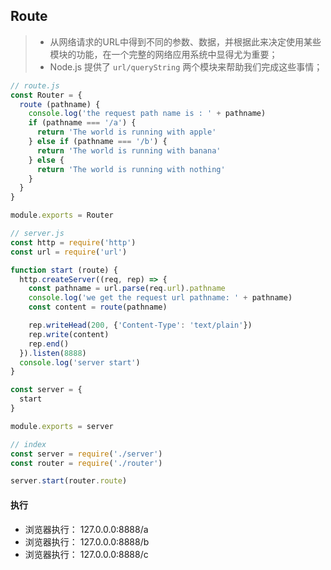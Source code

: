 ## Route

> * 从网络请求的URL中得到不同的参数、数据，并根据此来决定使用某些模块的功能，在一个完整的网络应用系统中显得尤为重要；
> * Node.js 提供了 `url/queryString` 两个模块来帮助我们完成这些事情；

```js
// route.js
const Router = {
  route (pathname) {
    console.log('the request path name is : ' + pathname)
    if (pathname === '/a') {
      return 'The world is running with apple'
    } else if (pathname === '/b') {
      return 'The world is running with banana'
    } else {
      return 'The world is running with nothing'
    }
  }
}

module.exports = Router

// server.js
const http = require('http')
const url = require('url')

function start (route) {
  http.createServer((req, rep) => {
    const pathname = url.parse(req.url).pathname
    console.log('we get the request url pathname: ' + pathname)
    const content = route(pathname)

    rep.writeHead(200, {'Content-Type': 'text/plain'})
    rep.write(content)
    rep.end()
  }).listen(8888)
  console.log('server start')
}

const server = {
  start
}

module.exports = server

// index
const server = require('./server')
const router = require('./router')

server.start(router.route)
```

#### 执行

* 浏览器执行： 127.0.0.0:8888/a
* 浏览器执行： 127.0.0.0:8888/b
* 浏览器执行： 127.0.0.0:8888/c

